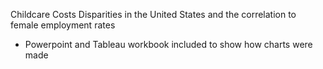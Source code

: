 Childcare Costs Disparities in the United States and the correlation to female employment rates 

* Powerpoint and Tableau workbook included to show how charts were made
